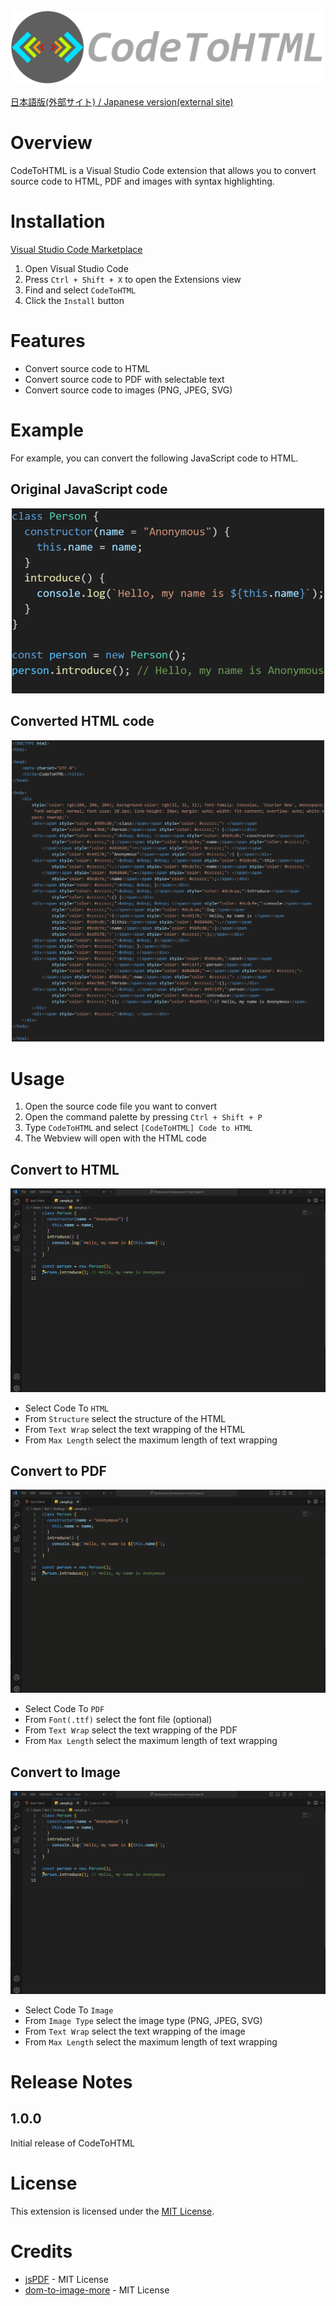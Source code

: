 <!-- GitHub README -->
<picture>
  <source media="(prefers-color-scheme: light)" srcset="https://raw.githubusercontent.com/Aniny21/CodeToHTML/main/demo/logo_light.png">
  <source media="(prefers-color-scheme: dark)" srcset="https://raw.githubusercontent.com/Aniny21/CodeToHTML/main/demo/logo_dark.png">
  <img src="./demo/logo.png" alt="CodeToHTML_logo">
</picture>

<!-- Visual Studio Marketplace -->
<!-- ![CodeToHTML_logo](./demo/logo.png) -->

[日本語版(外部サイト) / Japanese version(external site)](https://www.tekutechlabo.com/2024/02/code-to-html.html)

# Overview
CodeToHTML is a Visual Studio Code extension that allows you to convert source code to HTML, PDF and images with syntax highlighting.

# Installation
[Visual Studio Code Marketplace](https://marketplace.visualstudio.com/items?itemName=Aniny.codetohtml)

1. Open Visual Studio Code
2. Press `Ctrl + Shift + X` to open the Extensions view
3. Find and select `CodeToHTML`
5. Click the `Install` button

# Features
- Convert source code to HTML
- Convert source code to PDF with selectable text
- Convert source code to images (PNG, JPEG, SVG)

# Example
For example, you can convert the following JavaScript code to HTML.

## Original JavaScript code
<div align="center">
  <img src="./demo/code.png" alt="JavaScript code" style="width: 500px;">
</div>

## Converted HTML code
<div align="center">
  <img src="./demo/html.png" alt="HTML code" style="width: 500px;">
</div>

# Usage
1. Open the source code file you want to convert
2. Open the command palette by pressing `Ctrl + Shift + P`
3. Type `CodeToHTML` and select `[CodeToHTML] Code to HTML`
4. The Webview will open with the HTML code

## Convert to HTML
![Convert to HTML](./demo/codetohtml.gif)

- Select Code To `HTML`
- From `Structure` select the structure of the HTML
- From `Text Wrap` select the text wrapping of the HTML
- From `Max Length` select the maximum length of text wrapping

## Convert to PDF
![Convert to PDF](./demo/codetopdf.gif)

- Select Code To `PDF`
- From `Font(.ttf)` select the font file (optional)
- From `Text Wrap` select the text wrapping of the PDF
- From `Max Length` select the maximum length of text wrapping

## Convert to Image
![Convert to Image](./demo/codetoimage.gif)

- Select Code To `Image`
- From `Image Type` select the image type (PNG, JPEG, SVG)
- From `Text Wrap` select the text wrapping of the image
- From `Max Length` select the maximum length of text wrapping

# Release Notes

## 1.0.0
Initial release of CodeToHTML

# License
This extension is licensed under the [MIT License](./LICENSE).

# Credits
- [jsPDF](https://github.com/parallax/jsPDF) - MIT License
- [dom-to-image-more](https://github.com/1904labs/dom-to-image-more) - MIT License